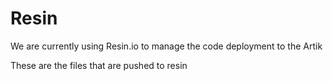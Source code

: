 # Resin
We are currently using Resin.io to manage the code deployment to the Artik

These are the files that are pushed to resin
